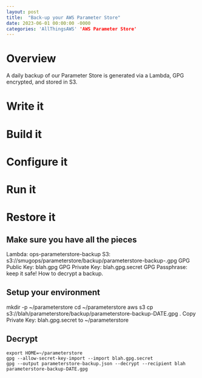 ```yaml
---
layout: post
title:  "Back-up your AWS Parameter Store"
date: 2023-06-01 00:00:00 -0000
categories: 'AllThingsAWS' 'AWS Parameter Store'
---
```


# Overview
A daily backup of our Parameter Store is generated via a Lambda, GPG encrypted, and stored in S3.

# Write it

# Build it

# Configure it

# Run it

# Restore it

## Make sure you have all the pieces
Lambda: ops-parameterstore-backup
S3: s3://smugops/parameterstore/backup/parameterstore-backup-.gpg
GPG Public Key: blah.gpg
GPG Private Key: blah.gpg.secret
GPG Passphrase: keep it safe!
How to decrypt a backup.

## Setup your environment
mkdir -p ~/parameterstore
    cd ~/parameterstore
    aws s3 cp s3://blah/parameterstore/backup/parameterstore-backup-DATE.gpg .
Copy Private Key: blah.gpg.secret to ~/parameterstore

## Decrypt
    export HOME=~/parameterstore
    gpg --allow-secret-key-import --import blah.gpg.secret
    gpg --output parameterstore-backup.json --decrypt --recipient blah parameterstore-backup-DATE.gpg


